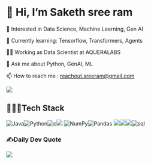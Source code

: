 # 👋 Hi, I’m Saketh sree ram

 👀 Interested in Data Science, Machine Learning, Gen AI
 
 🌱 Currently learning: Tensorflow, Transformers, Agents
 
 👨‍💻 Working as Data Scientist at AQUERALABS

💬 Ask me about Python, GenAI, ML

📫 How to reach me : reachout.sreeram@gmail.com


![](https://github-readme-stats.vercel.app/api/top-langs/?username=sakethsreeram7&theme=highcontrast&hide_border=false&include_all_commits=false&count_private=true&layout=compact)



## 👨🏻‍💻Tech Stack
 
![Java](https://img.shields.io/badge/Java-%23ED8B00.svg?style=flat&logo=java&logoColor=white)![Python](https://img.shields.io/badge/%20Python-blue?style=flat-square&logo=python&logoColor=white)![c](https://img.shields.io/badge/C-black?style=flat-square&logo=c&logoColor=white)![](https://img.shields.io/badge/TensorFlow-brown?style=flat-square&logo=TensorFlow&logoColor=white) ![NumPy](https://img.shields.io/badge/numpy-%23013243.svg?style=flat&logo=numpy&logoColor=white)![Pandas](https://img.shields.io/badge/pandas-%23150458.svg?style=flat&logo=pandas&logoColor=white)  ![](https://img.shields.io/badge/PyTorch-red?style=flat-square&logo=TensorFlow&logoColor=white)![](https://img.shields.io/badge/Scikit%E2%80%90learn-yellowgreen?style=flat-square&logo=Scikit%E2%80%90learn&logoColor=white)![](https://img.shields.io/badge/openCV-black?style=flat-square&logo=openCV&logoColor=white)![sql](https://img.shields.io/badge/SQL-brightgreen?style=flat-square&logo=Mysql&logoColor=black)


### ✍️Daily Dev Quote
![](https://quotes-github-readme.vercel.app/api?type=horizontal&theme=dark)
